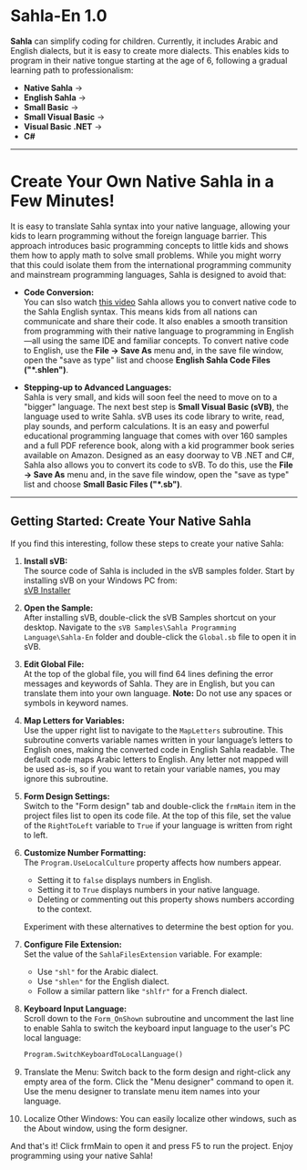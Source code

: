# Sahla-En 1.0

**Sahla** can simplify coding for children. Currently, it includes Arabic and English dialects, but it is easy to create more dialects. This enables kids to program in their native tongue starting at the age of 6, following a gradual learning path to professionalism:
- **Native Sahla** →  
- **English Sahla** →  
- **Small Basic** →  
- **Small Visual Basic** →  
- **Visual Basic .NET** →  
- **C#**
---

# Create Your Own Native Sahla in a Few Minutes!

It is easy to translate Sahla syntax into your native language, allowing your kids to learn programming without the foreign language barrier. This approach introduces basic programming concepts to little kids and shows them how to apply math to solve small problems.
While you might worry that this could isolate them from the international programming community and mainstream programming languages, Sahla is designed to avoid that:

- **Code Conversion:**  
  You can slso watch [this video](https://youtu.be/VY6VG8nwFhc)
  Sahla allows you to convert native code to the Sahla English syntax. This means kids from all nations can communicate and share their code. It also enables a smooth transition from programming with their native language to programming in English—all using the same IDE and familiar concepts. To convert native code to English, use the **File → Save As** menu and, in the save file window, open the "save as type" list and choose **English Sahla Code Files ("*.shlen")**.

- **Stepping-up to Advanced Languages:**  
  Sahla is very small, and kids will soon feel the need to move on to a "bigger" language. The next best step is **Small Visual Basic (sVB)**, the language used to write Sahla. sVB uses its code library to write, read, play sounds, and perform calculations. It is an easy and powerful educational programming language that comes with over 160 samples and a full PDF reference book, along with a kid programmer book series available on Amazon. Designed as an easy doorway to VB .NET and C#, Sahla also allows you to convert its code to sVB. To do this, use the **File → Save As** menu and, in the save file window, open the "save as type" list and choose **Small Basic Files ("*.sb")**.

---

## Getting Started: Create Your Native Sahla

If you find this interesting, follow these steps to create your native Sahla:

1. **Install sVB:**  
   The source code of Sahla is included in the sVB samples folder. Start by installing sVB on your Windows PC from:  
   [sVB Installer](https://marketplace.visualstudio.com/items?itemName=ModernVBNET.sVBInstaller)

2. **Open the Sample:**  
   After installing sVB, double-click the sVB Samples shortcut on your desktop. Navigate to the `sVB Samples\Sahla Programming Language\Sahla-En` folder and double-click the `Global.sb` file to open it in sVB.

3. **Edit Global File:**  
   At the top of the global file, you will find 64 lines defining the error messages and keywords of Sahla. They are in English, but you can translate them into your own language. **Note:** Do not use any spaces or symbols in keyword names.

4. **Map Letters for Variables:**  
   Use the upper right list to navigate to the `MapLetters` subroutine. This subroutine converts variable names written in your language’s letters to English ones, making the converted code in English Sahla readable. The default code maps Arabic letters to English. Any letter not mapped will be used as-is, so if you want to retain your variable names, you may ignore this subroutine.

5. **Form Design Settings:**  
   Switch to the "Form design" tab and double-click the `frmMain` item in the project files list to open its code file. At the top of this file, set the value of the `RightToLeft` variable to `True` if your language is written from right to left.

6. **Customize Number Formatting:**  
   The `Program.UseLocalCulture` property affects how numbers appear.  
   - Setting it to `false` displays numbers in English.  
   - Setting it to `True` displays numbers in your native language.  
   - Deleting or commenting out this property shows numbers according to the context.  
   
   Experiment with these alternatives to determine the best option for you.

7. **Configure File Extension:**  
   Set the value of the `SahlaFilesExtension` variable. For example:
   - Use `"shl"` for the Arabic dialect.
   - Use `"shlen"` for the English dialect.
   - Follow a similar pattern like `"shlfr"` for a French dialect.

8. **Keyboard Input Language:**  
   Scroll down to the `Form_OnShown` subroutine and uncomment the last line to enable Sahla to switch the keyboard input language to the user's PC local language:
   ```vb
   Program.SwitchKeyboardToLocalLanguage()
9.	Translate the Menu:
Switch back to the form design and right-click any empty area of the form. Click the "Menu designer" command to open it. Use the menu designer to translate menu item names into your language.
10.	Localize Other Windows:
You can easily localize other windows, such as the About window, using the form designer.
 
And that's it! Click frmMain to open it and press F5 to run the project. Enjoy programming using your native Sahla!

